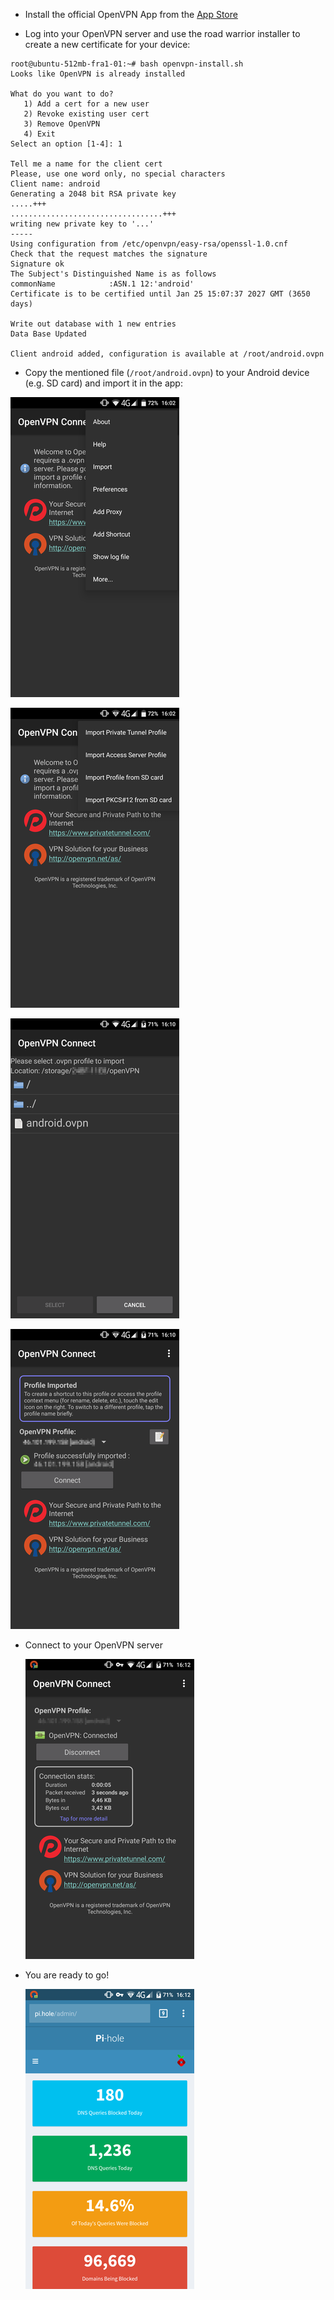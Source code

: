 - Install the official OpenVPN App from the [App Store](https://play.google.com/store/apps/details?id=net.openvpn.openvpn)

- Log into your OpenVPN server and use the road warrior installer to create a new certificate for your device:

```
root@ubuntu-512mb-fra1-01:~# bash openvpn-install.sh
Looks like OpenVPN is already installed

What do you want to do?
   1) Add a cert for a new user
   2) Revoke existing user cert
   3) Remove OpenVPN
   4) Exit
Select an option [1-4]: 1

Tell me a name for the client cert
Please, use one word only, no special characters
Client name: android
Generating a 2048 bit RSA private key
.....+++
..................................+++
writing new private key to '...'
-----
Using configuration from /etc/openvpn/easy-rsa/openssl-1.0.cnf
Check that the request matches the signature
Signature ok
The Subject's Distinguished Name is as follows
commonName            :ASN.1 12:'android'
Certificate is to be certified until Jan 25 15:07:37 2027 GMT (3650 days)

Write out database with 1 new entries
Data Base Updated

Client android added, configuration is available at /root/android.ovpn
```

- Copy the mentioned file (`/root/android.ovpn`) to your Android device (e.g. SD card) and import it in the app:

 ![](Android-Import-1.png)

 ![](Android-Import-2.png)

 ![](Android-Import-3.png)

 ![](Android-Import-4.png)

- Connect to your OpenVPN server

  ![](Android-Connected.png)

- You are ready to go!

  ![](Android-Pi-hole.png)
